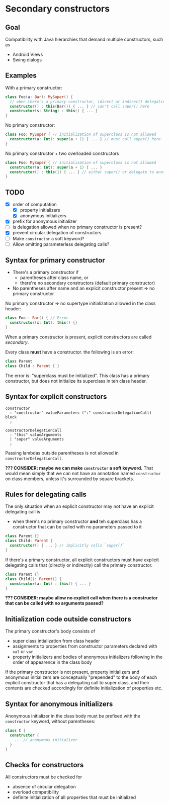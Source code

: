 # Secondary constructors

## Goal

Compatibility with Java hierarchies that demand multiple constructors, such as
- Android Views
- Swing dialogs

## Examples

With a primary constructor:
``` kotlin
class Foo(a: Bar): MySuper() {
  // when there's a primary constructor, (direct or indirect) delegation to it is required
  constructor() : this(Bar()) { ... } // can't call super() here
  constructor(s: String) : this() { ... }
}
```

No primary constructor:
``` kotlin
class Foo: MySuper { // initialization of superclass is not allowed
  constructor(a: Int): super(a + 1) { ... } // must call super() here
}
```

No primary constructor + two overloaded constructors
``` kotlin
class Foo: MySuper { // initialization of superclass is not allowed
  constructor(a: Int): super(a + 1) { ... } 
  constructor() : this(1) { ... } // either super() or delegate to another constructor
}
```

## TODO

- [X] order of computation
  - [X] property initializers
  - [X] anonymous initializers
- [X] prefix for anonymous initializer 
- [ ] is delegation allowed when no primary constructor is present?
- [X] prevent circular delegation of constructors
- [ ] Make `constructor` a soft keyword?
- [ ] Allow omitting parameterless delegating calls?

## Syntax for primary constructor

- There's a primary constructor if
  - parentheses after class name, or
  - there're no secondary constructors (default primary constructor)
- No parentheses after name and an explicit constructor present => no primary constructor

No primary constructor => no supertype initialization allowed in the class header:
``` kotlin
class Foo : Bar() { // Error
  constructor(x: Int): this() {}
}
```

When a primary constructor is present, explicit constructors are called *secondary*.

Every class **must** have a constructor. the following is an error:
``` kotlin
class Parent
class Child : Parent { }
```
The error is: "superclass must be initialized". This class has a primary constructor, but does not initialize its superclass in teh class header.
## Syntax for explicit constructors

```
constructor
  : "constructor" valueParameters (":" constructorDelegationCall) block
  ;
  
constructorDelegationCall
  : "this" valueArguments
  | "super" valueArguments
  ;
```

Passing lambdas outside parentheses is not allowed in `constructorDelegationCall`.

**??? CONSIDER: maybe we can make `constructor` a soft keyword.** That would mean simply that we can not have an annotation named `constructor` on class members, unless it's surrounded by square brackets.

## Rules for delegating calls

The only situation when an explicit constructor may not have an explicit delegating call is
- when there's no primary constructor **and** teh superclass has a constructor that can be called with no parameters passed to it

``` kotlin
class Parent {}
class Child: Parent {
  constructor() { ... } // implicitly calls `super()`
}
```

If there's a primary constructor, all explicit constructors must have explicit delegating calls that (directly or indirectly) call the primary constructor.

``` kotlin
class Parent {}
class Child(): Parent() {
  constructor(a: Int) : this() { ... }
}
```

**??? CONSIDER: maybe allow no explicit call when there is a constructor that can be called with no arguments passed?**

## Initialization code outside constructors

The primary constructor's body consists of
- super class intialization from class header
- assignments to properties from constructor parameters declared with `val` or `var`
- property initializers and bodies of anonymous initializers following in the order of appearence in the class body

If the primary constructor is not present, property initializers and anonymous initializers are conceptually "prepended" to the body 
of each explicit constructor that has a delegating call to super class, and their contents are checked accordingly for definite
initialization of properties etc.

## Syntax for anonymous initializers

Anonymous initializer in the class body must be prefixed with the `constructor` keyword, without parentheses:

``` kotlin
class C {
  constructor {
    ... // anonymous initializer
  }
}
```

## Checks for constructors

All constructors must be checked for
- absence of circular delegation
- overload compatibility
- definite initialization of all properties that must be initialized
